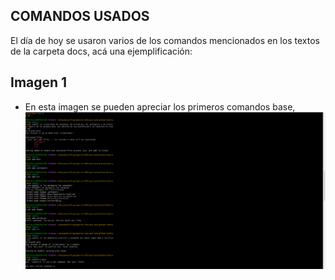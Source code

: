 ## COMANDOS USADOS
El día de hoy se usaron varios de los comandos mencionados en los textos de la carpeta docs, acá una ejemplificación:
## Imagen 1 
- En esta imagen se pueden apreciar los primeros comandos base, 
![Imagen 1](../images/Cap1.png)
